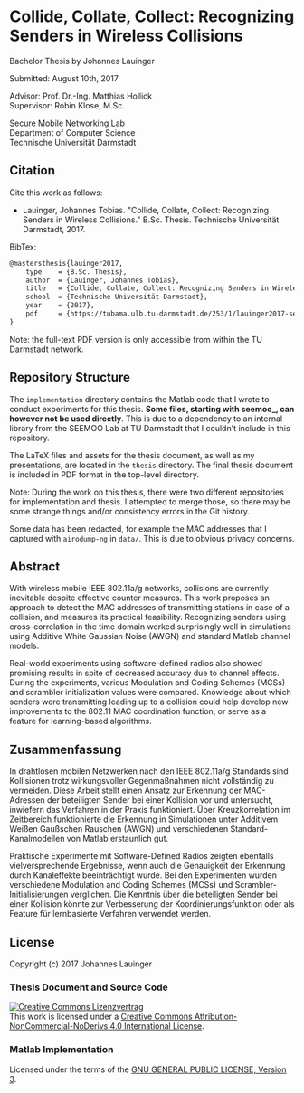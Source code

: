# Collide, Collate, Collect: Recognizing Senders in Wireless Collisions

Bachelor Thesis by Johannes Lauinger

Submitted: August 10th, 2017

Advisor: Prof. Dr.-Ing. Matthias Hollick  
Supervisor: Robin Klose, M.Sc.

Secure Mobile Networking Lab  
Department of Computer Science  
Technische Universität Darmstadt


## Citation

Cite this work as follows:

 - Lauinger, Johannes Tobias. "Collide, Collate, Collect: Recognizing Senders in Wireless Collisions." B.Sc. Thesis. Technische Universität Darmstadt, 2017.

BibTex:

```latex
@mastersthesis{lauinger2017,
    type    = {B.Sc. Thesis},
    author  = {Lauinger, Johannes Tobias},
    title   = {Collide, Collate, Collect: Recognizing Senders in Wireless Collisions},
    school  = {Technische Universität Darmstadt},
    year    = {2017},
    pdf     = {https://tubama.ulb.tu-darmstadt.de/253/1/lauinger2017-sender-recognition.pdf}
}
```

Note: the full-text PDF version is only accessible from within the TU Darmstadt network.


## Repository Structure

The `implementation` directory contains the Matlab code that I wrote to conduct experiments
for this thesis. **Some files, starting with seemoo\_, can however not be used directly**. This
is due to a dependency to an internal library from the SEEMOO Lab at TU Darmstadt that I
couldn't include in this repository.

The LaTeX files and assets for the thesis document, as well as my presentations, are located
in the `thesis` directory. The final thesis document is included in PDF format in the top-level
directory.

Note: During the work on this thesis, there were two different repositories for implementation
and thesis. I attempted to merge those, so there may be some strange things and/or consistency
errors in the Git history.

Some data has been redacted, for example the MAC addresses that I captured with `airodump-ng`
in `data/`. This is due to obvious privacy concerns.


## Abstract

With wireless mobile IEEE 802.11a/g networks, collisions are currently inevitable despite
effective counter measures. This work proposes an approach to detect the MAC
addresses of transmitting stations in case of a collision, and measures its practical
feasibility. Recognizing senders using cross-correlation in the time domain worked surprisingly
well in simulations using Additive White Gaussian Noise (AWGN) and standard Matlab channel
models.

Real-world experiments using software-defined radios also showed promising results
in spite of decreased accuracy due to channel effects. During the experiments, various
Modulation and Coding Schemes (MCSs) and scrambler initialization values were compared.
Knowledge about which senders were transmitting leading up to a collision could
help develop new improvements to the 802.11 MAC coordination function, or serve as a
feature for learning-based algorithms.


## Zusammenfassung

In drahtlosen mobilen Netzwerken nach den IEEE 802.11a/g Standards sind Kollisionen
trotz wirkungsvoller Gegenmaßnahmen nicht vollständig zu vermeiden. Diese Arbeit
stellt einen Ansatz zur Erkennung der MAC-Adressen der beteiligten Sender bei einer
Kollision vor und untersucht, inwiefern das Verfahren in der Praxis funktioniert. Über
Kreuzkorrelation im Zeitbereich funktionierte die Erkennung in Simulationen unter
Additivem Weißen Gaußschen Rauschen (AWGN) und verschiedenen Standard-Kanalmodellen
von Matlab erstaunlich gut.

Praktische Experimente mit Software-Defined Radios zeigten ebenfalls vielversprechende
Ergebnisse, wenn auch die Genauigkeit der Erkennung durch Kanaleffekte beeinträchtigt
wurde. Bei den Experimenten wurden verschiedene Modulation and Coding
Schemes (MCSs) und Scrambler-Initialisierungen verglichen. Die Kenntnis über die
beteiligten Sender bei einer Kollision könnte zur Verbesserung der Koordinierungsfunktion
oder als Feature für lernbasierte Verfahren verwendet werden.


## License

Copyright (c) 2017 Johannes Lauinger  

### Thesis Document and Source Code

<a rel="license" href="http://creativecommons.org/licenses/by-nc-nd/4.0/"><img alt="Creative Commons Lizenzvertrag" style="border-width:0" src="https://i.creativecommons.org/l/by-nc-nd/4.0/88x31.png" /></a><br />This work is licensed under a <a rel="license" href="http://creativecommons.org/licenses/by-nc-nd/4.0/">Creative Commons Attribution-NonCommercial-NoDerivs  4.0 International License</a>.

### Matlab Implementation

Licensed under the terms of the <a rel="license" href="https://www.gnu.org/licenses/gpl-3.0.en.html">GNU GENERAL PUBLIC LICENSE, Version 3</a>.

